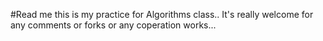 #Read me
this is my practice for Algorithms class..
It's really welcome for any comments or forks or any coperation works...
